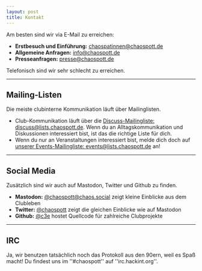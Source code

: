 ```yaml
---
layout: post
title: Kontakt
---
```


Am besten sind wir via E-Mail zu erreichen:

* **Erstbesuch und Einführung:** [chaospatinnen@chaospott.de](mailto:chaospatinnen@chaospott.de)
* **Allgemeine Anfragen:** [info@chaospott.de](mailto:info@chaospott.de)
* **Presseanfragen:** [presse@chaospott.de](mailto:presse@chaospott.de)


Telefonisch sind wir sehr schlecht zu erreichen.

---


## Mailing-Listen
Die meiste clubinterne Kommunikation läuft über Mailinglisten. 

* Club-Kommunikation läuft über die [Discuss-Mailingliste: discuss@lists.chaospott.de](https://lists.chaospott.de/listinfo/discuss). Wenn du an Alltagskommunikation und Diskussionen interessiert bist, ist das die richtige Liste für dich.
* Wenn du nur an Veranstaltungen interessiert bist, melde dich doch auf [unserer Events-Mailingliste: events@lists.chaospott.de](https://lists.chaospott.de/listinfo/discuss) an!

---

## Social Media

Zusätzlich sind wir auch auf Mastodon, Twitter und Github zu finden.

* **Mastodon:** [@chaospott@chaos.social](https://chaos.social/@chaospott) zeigt kleine Einblicke aus dem Clubleben
* **Twitter:** [@chaospott](https://twitter.com/chaospott) zeigt die gleichen Einblicke wie auf Mastodon
* **Github:** [@c3e](https://github.com/c3e) hostet Quellcode für zahlreiche Clubprojekte

---

## IRC
Ja, wir benutzen tatsächlich noch das Protokoll aus den 90ern, weil es Spaß macht!
Du findest uns im ''#chaospott'' auf ''irc.hackint.org''.
